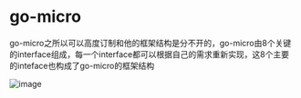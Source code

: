 # go-micro

go-micro之所以可以高度订制和他的框架结构是分不开的，go-micro由8个关键的interface组成，每一个interface都可以根据自己的需求重新实现，这8个主要的inteface也构成了go-micro的框架结构

![image](https://github.com/user-attachments/assets/c25c2e18-b120-47d8-9ab4-bcd732932919)

